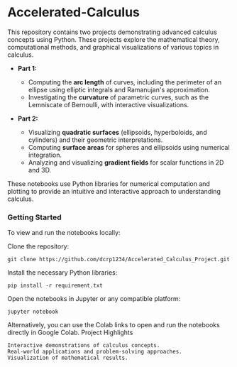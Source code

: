 # Accelerated-Calculus

This repository contains two projects demonstrating advanced calculus concepts using Python. These projects explore the mathematical theory, computational methods, and graphical visualizations of various topics in calculus.

- **Part 1:** 
  - Computing the **arc length** of curves, including the perimeter of an ellipse using elliptic integrals and Ramanujan's approximation.
  - Investigating the **curvature** of parametric curves, such as the Lemniscate of Bernoulli, with interactive visualizations.
  
- **Part 2:** 
  - Visualizing **quadratic surfaces** (ellipsoids, hyperboloids, and cylinders) and their geometric interpretations.
  - Computing **surface areas** for spheres and ellipsoids using numerical integration.
  - Analyzing and visualizing **gradient fields** for scalar functions in 2D and 3D.

These notebooks use Python libraries for numerical computation and plotting to provide an intuitive and interactive approach to understanding calculus. 

### Getting Started

To view and run the notebooks locally:

Clone the repository:

    git clone https://github.com/dcrp1234/Accelerated_Calculus_Project.git

Install the necessary Python libraries:

    pip install -r requirement.txt

Open the notebooks in Jupyter or any compatible platform:

    jupyter notebook

Alternatively, you can use the Colab links to open and run the notebooks directly in Google Colab.
Project Highlights

    Interactive demonstrations of calculus concepts.
    Real-world applications and problem-solving approaches.
    Visualization of mathematical results.

